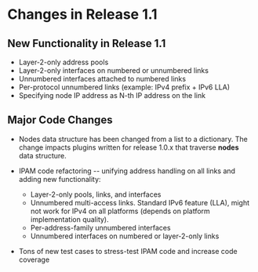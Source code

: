 # Changes in Release 1.1

## New Functionality in Release 1.1

* Layer-2-only address pools
* Layer-2-only interfaces on numbered or unnumbered links
* Unnumbered interfaces attached to numbered links
* Per-protocol unnumbered links (example: IPv4 prefix + IPv6 LLA)
* Specifying node IP address as N-th IP address on the link

## Major Code Changes

* Nodes data structure has been changed from a list to a dictionary. The change impacts plugins written for release 1.0.x that traverse **nodes** data structure.
* IPAM code refactoring -- unifying address handling on all links and adding new functionality:

	* Layer-2-only pools, links, and interfaces
	* Unnumbered multi-access links. Standard IPv6 feature (LLA), might not work for IPv4 on all platforms (depends on platform implementation quality).
	* Per-address-family unnumbered interfaces
	* Unnumbered interfaces on numbered or layer-2-only links

* Tons of new test cases to stress-test IPAM code and increase code coverage
